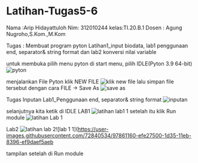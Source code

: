 # Latihan-Tugas5-6
Nama  :Arip Hidayattuloh
Nim: 312010244
kelas:TI.20.B.1
Dosen : Agung Nugroho,S.Kom.,M.Kom

Tugas : Membuat program pyton Latihan1_input biodata, lab1 penggunaan end, separator& string format dan lab2 konversi nilai variable

untuk membuka  pilih menu pyton di start menu, pilih IDLE(Pyton  3.9 64-bit)
![pyton](https://user-images.githubusercontent.com/72840534/97858536-df300000-1d31-11eb-93bd-686873e56aee.png)

menjalankan File Pyton
klik  NEW FILE
![klik new file](https://user-images.githubusercontent.com/72840534/97858781-3f26a680-1d32-11eb-955f-8891f86f4043.png)
lalu simpan file tersebut dengan cara FILE -> Save As 
![save as](https://user-images.githubusercontent.com/72840534/97859215-df7ccb00-1d32-11eb-8391-e193572efc63.png)


Tugas Inputan Lab1_Penggunaan end, separator& string format
![inputan](https://user-images.githubusercontent.com/72840534/97859699-911bfc00-1d33-11eb-9ef1-b8b392ab5c65.png)

selanjutnya kita ketik di IDLE
LAB1
![latihan lab1 1](https://user-images.githubusercontent.com/72840534/97859845-bf99d700-1d33-11eb-9775-469149a916b6.png)
setelah  itu klik Run module
![latihan Lab 1](https://user-images.githubusercontent.com/72840534/97860129-2dde9980-1d34-11eb-8cf7-d7809e1f35a4.png)

Lab2
![latihan lab 2](https://user-images.githubusercontent.com/72840534/97860252-6b432700-1d34-11eb-94da-e6cab64ca530.png)![lab 1 1](https://user-images.githubusercontent.com/72840534/97861160-efe27500-1d35-11eb-8396-ef9daef5aeb


tampilan setelah di Run  module
